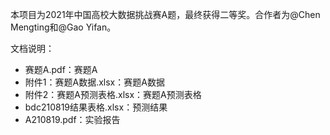 本项目为2021年中国高校大数据挑战赛A题，最终获得二等奖。合作者为@Chen Mengting和@Gao Yifan。

文档说明：
- 赛题A.pdf：赛题A
- 附件1：赛题A数据.xlsx：赛题A数据
- 附件2：赛题A预测表格.xlsx：赛题A预测表格
- bdc210819结果表格.xlsx：预测结果
- A210819.pdf：实验报告
